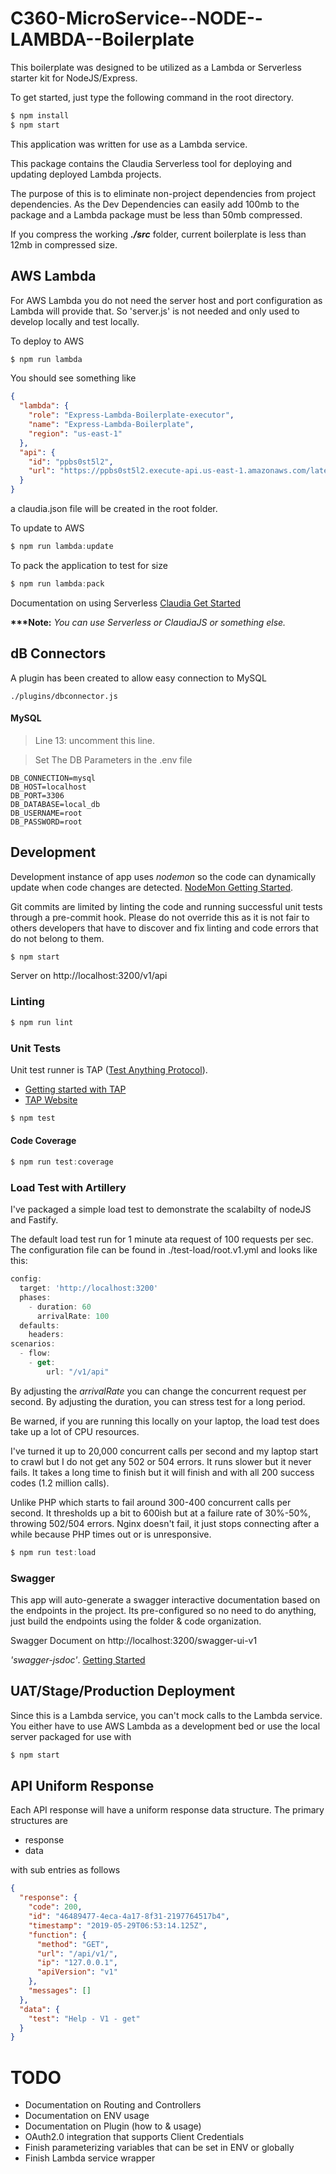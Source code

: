 # C360-MicroService--NODE--LAMBDA--Boilerplate

This boilerplate was designed to be utilized as a Lambda or Serverless starter kit for NodeJS/Express.

To get started, just type the following command in the root directory.

```javascript
$ npm install
$ npm start
```

This application was written for use as a Lambda service.

This package contains the Claudia Serverless tool for deploying and updating deployed Lambda projects.

The purpose of this is to eliminate non-project dependencies from project dependencies. As the Dev Dependencies can easily add 100mb to the package and a Lambda package must be less than 50mb compressed.

If you compress the working _**./src**_ folder, current boilerplate is less than 12mb in compressed size.

## AWS Lambda

For AWS Lambda you do not need the server host and port configuration as Lambda will provide that. So 'server.js' is not needed and only used to develop locally and test locally.

To deploy to AWS

```javascript
$ npm run lambda
```

You should see something like

```json
{
  "lambda": {
    "role": "Express-Lambda-Boilerplate-executor",
    "name": "Express-Lambda-Boilerplate",
    "region": "us-east-1"
  },
  "api": {
    "id": "ppbs0st5l2",
    "url": "https://ppbs0st5l2.execute-api.us-east-1.amazonaws.com/latest"
  }
}
```

a claudia.json file will be created in the root folder.

To update to AWS

```javascript
$ npm run lambda:update
```

To pack the application to test for size

```javascript
$ npm run lambda:pack
```

Documentation on using Serverless [Claudia Get Started](https://claudiajs.com/documentation.html)

__***Note:__ _You can use Serverless or ClaudiaJS or something else._

## dB Connectors

A plugin has been created to allow easy connection to MySQL

```text
./plugins/dbconnector.js
```

#### MySQL

> Line 13: uncomment this line.

> Set The DB Parameters in the .env file

```text
DB_CONNECTION=mysql
DB_HOST=localhost
DB_PORT=3306
DB_DATABASE=local_db
DB_USERNAME=root
DB_PASSWORD=root
```

## Development

Development instance of app uses _nodemon_ so the code can dynamically update when code changes are detected. [NodeMon Getting Started](https://github.com/remy/nodemon).

Git commits are limited by linting the code and running successful unit tests through a pre-commit hook. Please do not override this as it is not fair to others developers that have to discover and fix linting and code errors that do not belong to them.

```javascript
$ npm start
```

Server on http://localhost:3200/v1/api

### Linting

```javascript
$ npm run lint
```

### Unit Tests

Unit test runner is TAP ([Test Anything Protocol](http://testanything.org/)).

- [Getting started with TAP](https://www.node-tap.org/basics/)
- [TAP Website](https://www.node-tap.org/)

```javascript
$ npm test
```

#### Code Coverage

```javascript
$ npm run test:coverage
```

### Load Test with Artillery

I've packaged a simple load test to demonstrate the scalabilty of nodeJS and Fastify.

The default load test run for 1 minute ata request of 100 requests per sec. The configuration file can be found in ./test-load/root.v1.yml and looks like this:

```javascript
config:
  target: 'http://localhost:3200'
  phases:
    - duration: 60
      arrivalRate: 100
  defaults:
    headers:
scenarios:
  - flow:
    - get:
        url: "/v1/api"

```

By adjusting the _arrivalRate_ you can change the concurrent request per second. By adjusting the duration, you can stress test for a long period.

Be warned, if you are running this locally on your laptop, the load test does take  up a lot of CPU resources.

I've turned it up to 20,000 concurrent calls per second and my laptop start to crawl but I do not get any 502 or 504 errors. It runs slower but it never fails. It takes a long time to finish but it will finish and with all 200 success codes (1.2 million calls).

Unlike PHP which starts to fail around 300-400 concurrent calls per second. It thresholds up a bit to 600ish but at a failure rate of 30%-50%, throwing 502/504 errors. Nginx doesn't fail, it just stops connecting after a while because PHP times out or is unresponsive.

```javascript
$ npm run test:load
```

### Swagger

This app will auto-generate a swagger interactive documentation based on the endpoints in the project. Its pre-configured so no need to do anything, just build the endpoints using the folder & code organization.

Swagger Document on http://localhost:3200/swagger-ui-v1

_'swagger-jsdoc'_. [Getting Started](https://www.npmjs.com/package/swagger-jsdoc)

## UAT/Stage/Production Deployment

Since this is a Lambda service, you can't mock calls to the Lambda service. You either have to use AWS Lambda as a development bed or use the local server packaged for use with

```javascript
$ npm start
```

## API Uniform Response

Each API response will have a uniform response data structure. The primary structures are

- response
- data

with sub entries as follows

```json
{
  "response": {
    "code": 200,
    "id": "46489477-4eca-4a17-8f31-2197764517b4",
    "timestamp": "2019-05-29T06:53:14.125Z",
    "function": {
      "method": "GET",
      "url": "/api/v1/",
      "ip": "127.0.0.1",
      "apiVersion": "v1"
    },
    "messages": []
  },
  "data": {
    "test": "Help - V1 - get"
  }
}
```


# TODO

- Documentation on Routing and Controllers
- Documentation on ENV usage
- Documentation on Plugin (how to & usage)
- OAuth2.0 integration that supports Client Credentials
- Finish parameterizing variables that can be set in ENV or globally
- Finish Lambda service wrapper
